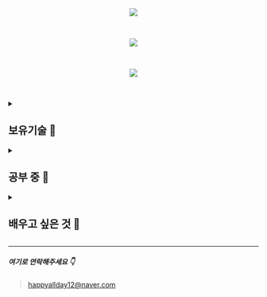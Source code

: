 <div align="center" dir="auto">
	<img style="max-width: 100%;" src="https://capsule-render.vercel.app/api?type=Soft&color=gradient&height=135&section=header&text=Welcome%20to%20my%20GitHub%20!&fontSize=50" />
</div>

&nbsp;
&nbsp;

<div align="center" dir="auto">
	<img style="max-width: 100%;" src="https://github-readme-stats.vercel.app/api?username=dozagirugi&show_icons=true&theme=default&show_icon=true&rank_icon=github" />
</div>

&nbsp;
&nbsp;

<div align="center" dir="auto">
	<img style="max-width: 100%;" src="https://github-readme-stats.vercel.app/api/top-langs/?username=dozagirugi&langs_count=8&layout=compact&theme=defalut" />
</div>

&nbsp;
&nbsp;

<details>
<summary><h2>보유기술 🍞</h2></summary>
	
Back-End
-
<br>
<br>
<div style="display: flex; align-items: flex-start;">
	<!-- Java -->
	<img src="https://techstack-generator.vercel.app/java-icon.svg" alt="icon" width="65" height="65" />
	<!-- Python -->
	<img src="https://techstack-generator.vercel.app/python-icon.svg" alt="icon" width="65" height="65" />	
	<!-- C -->
	<img src="https://github.com/user-attachments/assets/c26ac54a-4ec9-4bd6-987f-957dfb9c0f81" alt="icon" width="65" height="65" />	
	<!-- Spring boot -->
	<img src="https://github.com/user-attachments/assets/5097276a-5946-402a-bcb4-da8547e9d899" alt="icon" width="65" height="65" />	

</div>
<br>
<br>

Front-End
-
<br>
<br>
<div style="display: flex; align-items: flex-start;">
	<!-- HTML -->
	<img src="https://github.com/user-attachments/assets/9428419a-1ac2-48a2-9f1e-a142365fcffb" alt="icon" width="65" height="65" />
	<!-- CSS -->
	<img src="https://github.com/user-attachments/assets/6bffb206-1609-4c2a-bbcc-ba850c72ce83" alt="icon" width="65" height="65" />
	<!-- React -->
	<img src="https://techstack-generator.vercel.app/react-icon.svg" alt="icon" width="65" height="65" />
	<!-- Boot Strap -->
	<img src="https://github.com/user-attachments/assets/0028e6a8-60aa-42fc-93b9-c28d0e5233cc" alt="icon" width="65" height="65" />
</div>
<br>
<br>

Data Base
-
<br>
<br>
<div style="display: flex; align-items: flex-start;">
	<!-- MySQL -->
	<img src="https://techstack-generator.vercel.app/mysql-icon.svg" alt="icon" width="65" height="65" />
	<!-- Oracle -->
	<img src="https://github.com/user-attachments/assets/0b32ed57-b72e-42a4-bed6-15814e3e04c8" alt="icon" width="65" height="65" />
</div>
<br>
<br>

Etc.
-
<br>
<br>
<div style="display: flex; align-items: flex-start;">
	<!-- Github -->
	<img src="https://techstack-generator.vercel.app/github-icon.svg" alt="icon" width="65" height="65" />
</div>
<br>
<br>
</details>

<details>
<summary><h2>공부 중 🥯</h2></summary>
<div style="display: flex; align-items: flex-start;">
	<!-- REST API -->
	<img src="https://techstack-generator.vercel.app/js-icon.svg" alt="icon" width="65" height="65" />
	<!-- Java Script -->
	<img src="https://techstack-generator.vercel.app/restapi-icon.svg" alt="icon" width="65" height="65" />
</div>
</details>

<details>
<summary><h2>배우고 싶은 것 🥐</h2></summary>
<div style="display: flex; align-items: flex-start;">
	<!-- raspberrypi -->
	<img src="https://techstack-generator.vercel.app/raspberrypi-icon.svg" alt="icon" width="65" height="65" />
	<!-- django -->
	<img src="https://techstack-generator.vercel.app/django-icon.svg" alt="icon" width="65" height="65" />
	<!-- aws -->
	<img src="https://techstack-generator.vercel.app/aws-icon.svg" alt="icon" width="65" height="65" />
	<!-- docker -->
	<img src="https://techstack-generator.vercel.app/docker-icon.svg" alt="icon" width="65" height="65" />
	<!-- csharp -->
	<img src="https://techstack-generator.vercel.app/csharp-icon.svg" alt="icon" width="65" height="65" />
</div>
</details>

<hr/>

##### 여기로 연락해주세요 👇
>happyallday12@naver.com
</div>
